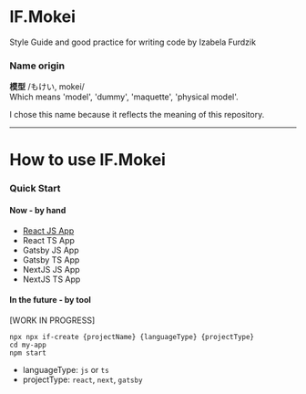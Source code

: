 # IF.Mokei

Style Guide and good practice for writing code by Izabela Furdzik

### Name origin

**模型** /もけい, mokei/  
Which means 'model', 'dummy', 'maquette', 'physical model'.

I chose this name because it reflects the meaning of this repository.

---

# How to use IF.Mokei



### Quick Start

#### Now - by hand

- [React JS App](templates/js/react/README.md)
- React TS App
- Gatsby JS App
- Gatsby TS App
- NextJS JS App
- NextJS TS App

#### In the future - by tool

[WORK IN PROGRESS]

```
npx npx if-create {projectName} {languageType} {projectType} 
cd my-app
npm start
```

- languageType: `js` or `ts`
- projectType: `react`, `next`, `gatsby`

<!--
### What will you get?
-->
